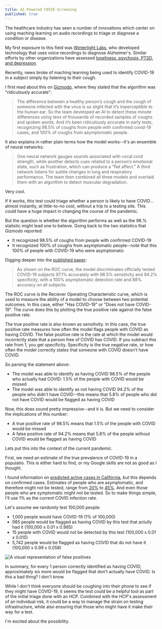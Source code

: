 ```yaml
---
title: AI-Powered COVID Screening
published: true
---
```

The healthcare industry has seen a number of innovations which center on using maching learning on audio recordings to triage or diagnose a condition or disease.

My first exposure to this field was [Winterlight Labs](https://winterlightlabs.com/), who developed technology that uses voice recordings to diagnose Alzheimer's. Similar efforts by other organizations have assessed [loneliness, psychosis, PTSD, and depression](https://newatlas.com/health-wellbeing/ai-loneliness-natural-speech-language/).

Recently, news broke of maching learning being used to identify COVID-19 in a subject simply by listening to their cough.
<!--excerpt-->

I first read about this on [Gizmodo](https://gizmodo.com/this-ai-can-tell-if-you-have-covid-19-just-by-listening-1845540851), where they stated that the algorithm was "ridiculously accurate":

> The difference between a healthy person’s cough and the cough of someone infected with the virus is so slight that it’s imperceptible to the human ear. So the team developed an AI to detect these minute differences using tens of thousands of recorded samples of coughs and spoken words. And it’s been ridiculously accurate in early tests, recognizing 98.5% of coughs from people with confirmed covid-19 cases, and 100% of coughs from asymptomatic people.

It also explains in rather plain terms how the model works--it's an ensemble of neural networks:

> One neural network gauges sounds associated with vocal cord strength, while another detects cues related to a person’s emotional state, such as frustration, which can produce a “flat affect.” A third network listens for subtle changes in lung and respiratory performance. The team then combined all three models and overlaid them with an algorithm to detect muscular degradation.

Very cool. 

If it works, this test could triage whether a person is likely to have COVID... almost instantly, at little-to-no cost, without a trip to a testing site. This could have a huge impact in changing the course of the pandemic. 

But the question is whether the algorithm performs as well as the 98.% statistic might lead one to believe. Going back to the two statistics that Gizmodo reported:

*   It recognized 98.5% of coughs from people with confirmed COVID-19
*   It recognized 100% of coughs from asymptomatic people--note that this 100% of people with COVID-19 who were asymptomatic

Digging deeper into the [published paper](https://ieeexplore.ieee.org/stamp/stamp.jsp?tp=&arnumber=9208795):

> As shown on the ROC curve, the model discriminates officially tested COVID-19 subjects 97.1% accurately with 98.5% sensitivity and 94.2% specificity, with a 100% asymptomatic detection rate and 88% accuracy on all subjects.

The ROC curve is the Reciever Operating Characteristic curve, which is used to measure the ability of a model to choose between two potential outcomes. In this case, either "Has COVID-19" or "Does not have COVID-19". The curve does this by plotting the true positive rate against the false positive rate.

The true positive rate is also known as sensitivity. In this case, the true positive rate measures how often the model flags people with COVID as having COVID. The false positive rate is the rate at which the model would incorrectly state that a person free of COVID has COVID. If you subtract this rate from 1, you get specificity. Specificity is the true negative rate, or how often the model correctly states that someone with COVID doesn't have COVID.

So parsing the statement above:

*   The model was able to identify as having COVID 98.5% of the people who actually had COVID: 1.5% of the people with COVID would be missed
*   The model was able to identify as not having COVID 94.2% of the people who didn't have COVID--this means that 5.8% of people who did not have COVID would be flagged as having COVID

Now, this does sound pretty impressive--and it is. But we need to consider the implications of this number:

*   A true positive rate of 98.5% means that 1.5% of the people with COVID would be missed
*   A false positive rate of 94.2% means that 5.8% of the people without COVID would be flagged as having COVID

Lets put this into the context of the current pandemic. 

First, we need an estimate of the true prevalence of COVID-19 in a populatio. This is either hard to find, or my Google skills are not as good as I thought. 

I found information on [predicted active cases in California](https://www.cpp.edu/~clange/covid19/Covid19ReportCaliforniaIntAct.html), but this depends on confirmed cases. Estimates of people who are asymptomatic, and therefore might not be tested, range from [20%](https://www.healthline.com/health-news/20-percent-of-people-with-covid-19-are-asymptomatic-but-can-spread-the-disease) to [45%](https://www.acpjournals.org/doi/10.7326/M20-3012). And even those people who are symptomatic might not be tested. So to make things simple, I'll use 1% as the current COVID infection rate. 

Let's assume we randomly test 100,000 people:

*   1,000 people would have COVID-19 (1% of 100,000)
*   985 people would be flagged as having COVID by this test that actully had it (100,000 x 0.01 x 0.985)
*   15 people with COVID would not be detected by this test (100,000 x 0.01 x 0.015)
*   5,742 people would be flagged as having COVID that do not have it (100,000 x 0.99 x 0.058)


![A visual representation of false positives](https://basilhayek.b-cdn.net/01_ai_powered_covid_screening/false_positive_1.png) 

In summary, for every 1 person correctly identified as having COVID, approximately six more would be flagged that don't actually have COVID. Is this a bad thing? I don't know. 

While I don't think everyone should be coughing into their phone to see if they might have COVID-19, it seems the test could be a helpful tool as part of the initial triage done with an HCP. Combined with the HCP's assessment of an individual risk, it could be a way to manage the strain on testing infrastructure, while also ensuring that those who might have it make their way for a test.

I'm excited about the possibility.

